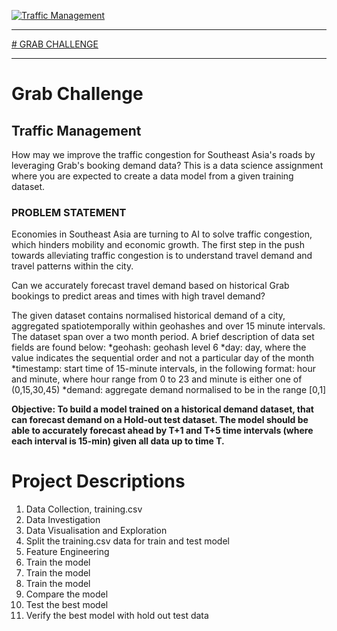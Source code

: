 <a href="https://www.aiforsea.com/"><img src="https://static.wixstatic.com/media/397bed_5d7ca71009b54dcf895b447920495d40~mv2.png/v1/fill/w_305,h_305,al_c,q_80,usm_0.66_1.00_0.01/Grab%20EDM_Safety.webp" title="Traffic Management" alt="Traffic Management"></a>

___

<a href='https://www.aiforsea.com/'># GRAB CHALLENGE</a>
___

# Grab Challenge

## Traffic Management
How may we improve the traffic congestion for Southeast Asia's roads by leveraging Grab's booking demand data? This is a data science assignment where you are expected to create a data model from a given training dataset.

### PROBLEM STATEMENT
Economies in Southeast Asia are turning to AI to solve traffic congestion, which hinders mobility and economic growth. The first step in the push towards alleviating traffic congestion is to understand travel demand and travel patterns within the city.

Can we accurately forecast travel demand based on historical Grab bookings to predict areas and times with high travel demand?


The given dataset contains normalised historical demand of a city, aggregated spatiotemporally within geohashes and over 15 minute intervals. The dataset span over a two month period. A brief description of data set fields are found below:
*geohash: geohash level 6
*day: day, where the value indicates the sequential order and not a particular day of the month
*timestamp: start time of 15-minute intervals, in the following format: hour and minute, where hour range from 0 to 23 and minute is either one of (0,15,30,45)
*demand: aggregate demand normalised to be in the range [0,1]

**Objective: To build a model trained on a historical demand dataset, that can forecast demand on a Hold-out test dataset. The model should be able to accurately forecast ahead by T+1 and T+5 time intervals (where each interval is 15-min) given all data up to time T.**

# Project Descriptions
1. Data Collection, training.csv
2. Data Investigation
3. Data Visualisation and Exploration
4. Split the training.csv data for train and test model
5. Feature Engineering
6. Train the model
7. Train the model
8. Train the model
9. Compare the model
10. Test the best model
11. Verify the best model with hold out test data
